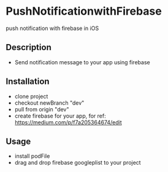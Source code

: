 # PushNotificationwithFirebase
push notification with firebase in iOS

## Description
 - Send notification message to your app using firebase
 
## Installation
 - clone project
 - checkout newBranch "dev"
 - pull from origin "dev"
 - create firebase for your app, for ref: https://medium.com/p/f7a205364674/edit
 
## Usage
 - install podFile
 - drag and drop firebase googleplist to your project
 
 


